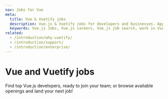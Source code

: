 ```yaml
---
nav: Jobs for Vue
meta:
  title: Vue & Vuetify jobs
  description: Vue.js & Vuetify jobs for developers and businesses. Apply to Software Engineer, Full Stack Developer, Senior Software Engineer and more!
  keywords: Vue.js Jobs, Vue.js careers, Vue.js job search, work in Vue.js, Vuetify jobs for Vue
related:
  - /introduction/why-vuetify/
  - /introduction/support/
  - /introduction/enterprise/
---
```


# Vue and Vuetify jobs

Find top Vue.js developers, ready to join your team; or browse available openings and land your next job!

<promoted slug="vue-jobs" />

<!-- <vue-jobs /> -->

<backmatter />
